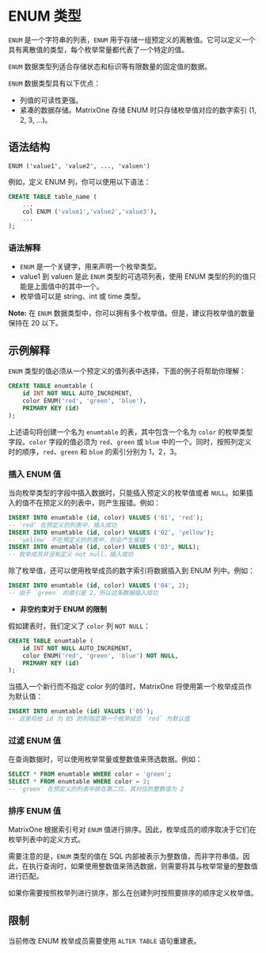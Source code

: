 # ENUM 类型

`ENUM` 是一个字符串的列表，`ENUM` 用于存储一组预定义的离散值。它可以定义一个具有离散值的类型，每个枚举常量都代表了一个特定的值。

`ENUM` 数据类型列适合存储状态和标识等有限数量的固定值的数据。

`ENUM` 数据类型具有以下优点：

- 列值的可读性更强。
- 紧凑的数据存储。MatrixOne 存储 ENUM 时只存储枚举值对应的数字索引 (1, 2, 3, …)。

## 语法结构

```
ENUM ('value1', 'value2', ..., 'valuen')
```

例如，定义 ENUM 列，你可以使用以下语法：

```sql
CREATE TABLE table_name (
    ...
    col ENUM ('value1','value2','value3'),
    ...
);
```

### 语法解释

- `ENUM` 是一个关键字，用来声明一个枚举类型。
- value1 到 valuen 是此 `ENUM` 类型的可选项列表，使用 ENUM 类型的列的值只能是上面值中的其中一个。
- 枚举值可以是 string、int 或 time 类型。

__Note:__ 在 `ENUM` 数据类型中，你可以拥有多个枚举值。但是，建议将枚举值的数量保持在 20 以下。

## 示例解释

`ENUM` 类型的值必须从一个预定义的值列表中选择，下面的例子将帮助你理解：

```sql
CREATE TABLE enumtable (
    id INT NOT NULL AUTO_INCREMENT,
    color ENUM('red', 'green', 'blue'),
    PRIMARY KEY (id)
);
```

上述语句将创建一个名为 `enumtable` 的表，其中包含一个名为 `color` 的枚举类型字段。`color` 字段的值必须为 `red`、`green` 或 `blue` 中的一个。同时，按照列定义时的顺序，`red`、`green` 和 `blue` 的索引分别为 1，2，3。

### 插入 ENUM 值

当向枚举类型的字段中插入数据时，只能插入预定义的枚举值或者 `NULL`。如果插入的值不在预定义的列表中，则产生报错。例如：

```sql
INSERT INTO enumtable (id, color) VALUES ('01', 'red');
-- 'red' 在预定义的列表中，插入成功
INSERT INTO enumtable (id, color) VALUES ('02', 'yellow');
-- 'yellow' 不在预定义的列表中，则会产生报错
INSERT INTO enumtable (id, color) VALUES ('03', NULL);
-- 枚举成员并没有定义 not null，插入成功
```

除了枚举值，还可以使用枚举成员的数字索引将数据插入到 ENUM 列中。例如：

```sql
INSERT INTO enumtable (id, color) VALUES ('04', 2);
-- 由于 `green` 的索引是 2，所以这条数据插入成功
```

- **非空约束对于 ENUM 的限制**

假如建表时，我们定义了 `color` 列 `NOT NULL`：

```sql
CREATE TABLE enumtable (
    id INT NOT NULL AUTO_INCREMENT,
    color ENUM('red', 'green', 'blue') NOT NULL,
    PRIMARY KEY (id)
);
```

当插入一个新行而不指定 color 列的值时，MatrixOne 将使用第一个枚举成员作为默认值：

```sql
INSERT INTO enumtable (id) VALUES ('05');
-- 这里将给 id 为 05 的列指定第一个枚举成员 `red` 为默认值
```

### 过滤 ENUM 值

在查询数据时，可以使用枚举常量或整数值来筛选数据。例如：

```sql
SELECT * FROM enumtable WHERE color = 'green';
SELECT * FROM enumtable WHERE color = 2;
-- 'green' 在预定义的列表中排在第二位，其对应的整数值为 2
```

### 排序 ENUM 值

MatrixOne 根据索引号对 `ENUM` 值进行排序。因此，枚举成员的顺序取决于它们在枚举列表中的定义方式。

需要注意的是，`ENUM` 类型的值在 SQL 内部被表示为整数值，而非字符串值。因此，在执行查询时，如果使用整数值来筛选数据，则需要将其与枚举常量的整数值进行匹配。

如果你需要按照枚举列进行排序，那么在创建列时按照要排序的顺序定义枚举值。

## 限制

当前修改 ENUM 枚举成员需要使用 `ALTER TABLE` 语句重建表。
